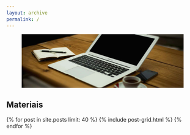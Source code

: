 ```yaml
---
layout: archive
permalink: /
---
```


<figure>
    <a href="/images/home.png"><img src="/images/home.png" alt="Universidade Java"></a>
</figure>

## Materiais

<div class="tiles">
{% for post in site.posts limit: 40 %}
	{% include post-grid.html %}
{% endfor %}
</div><!-- /.tiles -->
